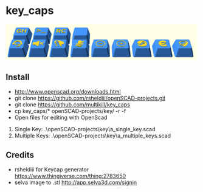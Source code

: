 # key_caps

![example_image](imgs/example_image.png)

## Install
- http://www.openscad.org/downloads.html
- git clone https://github.com/rsheldiii/openSCAD-projects.git
- git clone https://github.com/multikill/key_caps
- cp key_caps/* openSCAD-projects/key/ -r -f
- Open files for editing with OpenScad
1. Single Key: .\openSCAD-projects\key\a_single_key.scad
2. Multiple Keys: .\openSCAD-projects\key\a_multiple_keys.scad

## Credits
- rsheldiii for Keycap generator https://www.thingiverse.com/thing:2783650
- selva image to .stl http://app.selva3d.com/signin
